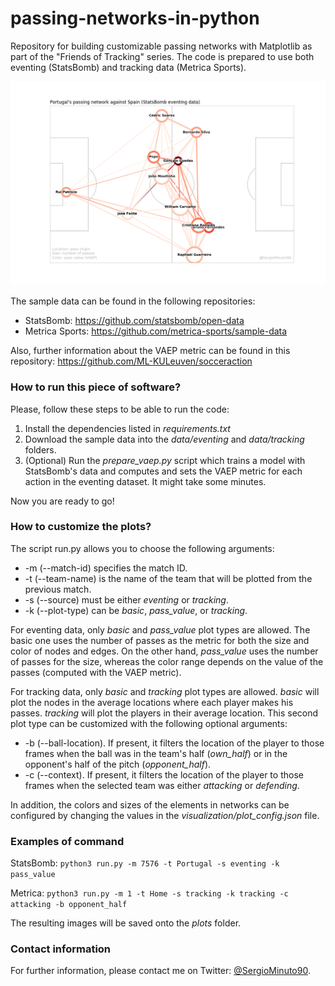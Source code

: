 # passing-networks-in-python

Repository for building customizable passing networks with Matplotlib as part of the "Friends of Tracking" series. The code is prepared to use both eventing (StatsBomb) and tracking data (Metrica Sports).

![Example of a passing network](plots/statsbomb_match7576_Portugal_pass_value.png)

The sample data can be found in the following repositories: 
* StatsBomb: https://github.com/statsbomb/open-data
* Metrica Sports: https://github.com/metrica-sports/sample-data

Also, further information about the VAEP metric can be found in this repository: https://github.com/ML-KULeuven/socceraction

### How to run this piece of software?

Please, follow these steps to be able to run the code:
1. Install the dependencies listed in _requirements.txt_
2. Download the sample data into the _data/eventing_ and _data/tracking_ folders.
3. (Optional) Run the _prepare_vaep.py_ script which trains a model with StatsBomb's data and computes and sets the VAEP metric for each action in the eventing dataset. It might take some minutes.

Now you are ready to go!

### How to customize the plots?

The script run.py allows you to choose the following arguments:
* -m (--match-id) specifies the match ID.
* -t (--team-name) is the name of the team that will be plotted from the previous match.
* -s (--source) must be either _eventing_ or _tracking_.
* -k (--plot-type) can be _basic_, _pass_value_, or _tracking_.

For eventing data, only _basic_ and _pass_value_ plot types are allowed. The basic one uses the number of passes as the metric for both the size and color of nodes and edges. On the other hand, _pass_value_ uses the number of passes for the size, whereas the color range depends on the value of the passes (computed with the VAEP metric).

For tracking data, only _basic_ and _tracking_ plot types are allowed. _basic_ will plot the nodes in the average locations where each player makes his passes. _tracking_ will plot the players in their average location. This second plot type can be customized with the following optional arguments:
* -b (--ball-location). If present, it filters the location of the player to those frames when the ball was in the team's half (_own_half_) or in the opponent's half of the pitch (_opponent_half_).
* -c (--context). If present, it filters the location of the player to those frames when the selected team was either _attacking_ or _defending_.

In addition, the colors and sizes of the elements in networks can be configured by changing the values in the _visualization/plot_config.json_ file.

### Examples of command

StatsBomb: `python3 run.py -m 7576 -t Portugal -s eventing -k pass_value`

Metrica: `python3 run.py -m 1 -t Home -s tracking -k tracking -c attacking -b opponent_half`

The resulting images will be saved onto the _plots_ folder.

### Contact information

For further information, please contact me on Twitter: [@SergioMinuto90](https://twitter.com/SergioMinuto90).
